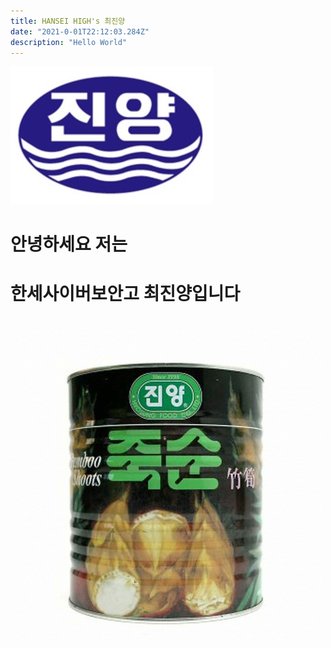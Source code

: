 ```yaml
---
title: HANSEI HIGH's 최진양  
date: "2021-0-01T22:12:03.284Z"
description: "Hello World"
---
```

<img src="jin.jpg" alt="멋쟁이 진양이 ">

<br>

# 안녕하세요 저는 
# 한세사이버보안고 최진양입니다
<br>
<img src="jyj.jpg" alt="진양">

